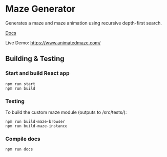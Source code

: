 # Maze Generator
Generates a maze and maze animation using recursive depth-first search.

[Docs](https://roblaughlin.github.io/maze-generator)  
  
Live Demo: https://www.animatedmaze.com/

## Building & Testing

### Start and build React app
```
npm run start
npm run build
```

### Testing
To build the custom maze module (outputs to /src/tests/):
```
npm run build-maze-browser
npm run build-maze-instance
```

### Compile docs
```
npm run docs
```